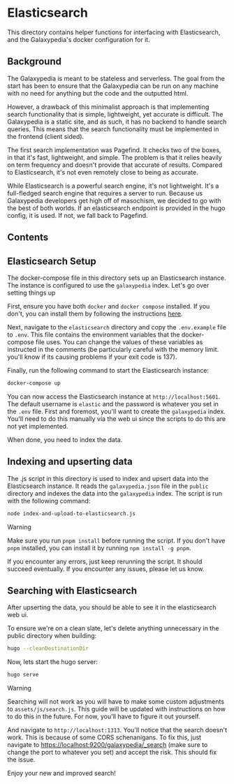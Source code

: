 # Elasticsearch
This directory contains helper functions for interfacing with Elasticsearch, and the Galaxypedia's docker configuration for it.

## Background
The Galaxypedia is meant to be stateless and serverless. The goal from the start has been to ensure that the Galaxypedia can be run on any machine with no need for anything but the code and the outputted html.

However, a drawback of this minimalist approach is that implementing search functionality that is simple, lightweight, yet accurate is difficult. The Galaxypedia is a static site, and as such, it has no backend to handle search queries. This means that the search functionality must be implemented in the frontend (client sided).

The first search implementation was Pagefind. It checks two of the boxes, in that it's fast, lightweight, and simple. The problem is that it relies heavily on term frequency and doesn't provide that accurate of results. Compared to Elasticsearch, it's not even remotely close to being as accurate.

While Elasticsearch is a powerful search engine, it's not lightweight. It's a full-fledged search engine that requires a server to run. Because us Galaxypedia developers get high off of masochism, we decided to go with the best of both worlds. If an elasticsearch endpoint is provided in the hugo config, it is used. If not, we fall back to Pagefind.

## Contents

## Elasticsearch Setup
The docker-compose file in this directory sets up an Elasticsearch instance. The instance is configured to use the `galaxypedia` index. Let's go over setting things up

First, ensure you have both `docker` and `docker compose` installed. If you don't, you can install them by following the instructions [here](https://docs.docker.com/get-docker/).

Next, navigate to the `elasticsearch` directory and copy the `.env.example` file to `.env`. This file contains the environment variables that the docker-compose file uses. You can change the values of these variables as instructed in the comments (be particularly careful with the memory limit. you'll know if its causing problems if your exit code is 137).

Finally, run the following command to start the Elasticsearch instance:
```bash
docker-compose up
```

You can now access the Elasticsearch instance at `http://localhost:5601`. The default username is `elastic` and the password is whatever you set in the `.env` file. First and foremost, you'll want to create the `galaxypedia` index. You'll need to do this manually via the web ui since the scripts to do this are not yet implemented.

When done, you need to index the data.

## Indexing and upserting data

The .js script in this directory is used to index and upsert data into the Elasticsearch instance. It reads the `galaxypedia.json` file in the `public` directory and indexes the data into the `galaxypedia` index. The script is run with the following command:
```bash
node index-and-upload-to-elasticsearch.js
```

> [!WARNING]  
> Make sure you run `pnpm install` before running the script. If you don't have `pnpm` installed, you can install it by running `npm install -g pnpm`.

If you encounter any errors, just keep rerunning the script. It should succeed eventually. If you encounter any issues, please let us know.

## Searching with Elasticsearch
After upserting the data, you should be able to see it in the elasticsearch web ui.

To ensure we're on a clean slate, let's delete anything unnecessary in the public directory when building:
```bash
hugo --cleanDestinationDir
```

Now, lets start the hugo server:
```bash
hugo serve
```

> [!WARNING]  
> Searching will not work as you will have to make some custom adjustments to `assets/js/search.js`. This guide will be updated with instructions on how to do this in the future. For now, you'll have to figure it out yourself.

And navigate to `http://localhost:1313`. You'll notice that the search doesn't work. This is because of some CORS schenanigans. To fix this, just navigate to [https://localhost:9200/galaxypedia/_search](https://localhost:9200/galaxypedia/_search) (make sure to change the port to whatever you set) and accept the risk. This should fix the issue.

Enjoy your new and improved search!

